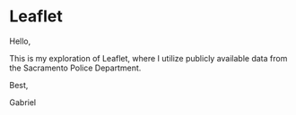# Leaflet

Hello, 

This is my exploration of Leaflet, where I utilize publicly available data from the Sacramento Police Department.

Best, 

   Gabriel 
